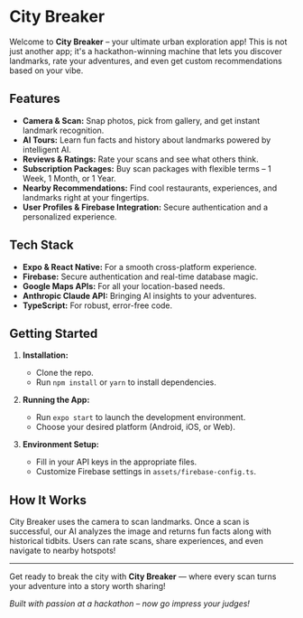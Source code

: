 # City Breaker

Welcome to **City Breaker** – your ultimate urban exploration app! This is not just another app; it's a hackathon-winning machine that lets you discover landmarks, rate your adventures, and even get custom recommendations based on your vibe.

## Features

- **Camera & Scan:** Snap photos, pick from gallery, and get instant landmark recognition.
- **AI Tours:** Learn fun facts and history about landmarks powered by intelligent AI.
- **Reviews & Ratings:** Rate your scans and see what others think.
- **Subscription Packages:** Buy scan packages with flexible terms – 1 Week, 1 Month, or 1 Year.
- **Nearby Recommendations:** Find cool restaurants, experiences, and landmarks right at your fingertips.
- **User Profiles & Firebase Integration:** Secure authentication and a personalized experience.

## Tech Stack

- **Expo & React Native:** For a smooth cross-platform experience.
- **Firebase:** Secure authentication and real-time database magic.
- **Google Maps APIs:** For all your location-based needs.
- **Anthropic Claude API:** Bringing AI insights to your adventures.
- **TypeScript:** For robust, error-free code.

## Getting Started

1. **Installation:**

   - Clone the repo.
   - Run `npm install` or `yarn` to install dependencies.

2. **Running the App:**

   - Run `expo start` to launch the development environment.
   - Choose your desired platform (Android, iOS, or Web).

3. **Environment Setup:**
   - Fill in your API keys in the appropriate files.
   - Customize Firebase settings in `assets/firebase-config.ts`.

## How It Works

City Breaker uses the camera to scan landmarks. Once a scan is successful, our AI analyzes the image and returns fun facts along with historical tidbits. Users can rate scans, share experiences, and even navigate to nearby hotspots!

---

Get ready to break the city with **City Breaker** — where every scan turns your adventure into a story worth sharing!

_Built with passion at a hackathon – now go impress your judges!_
